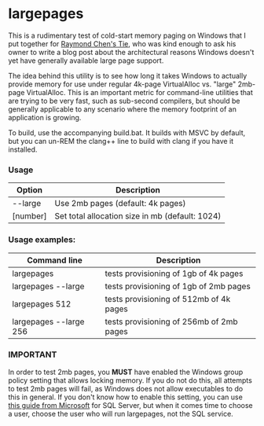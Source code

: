 # largepages

This is a rudimentary test of cold-start memory paging on Windows that I put together for
[Raymond Chen's Tie](https://twitter.com/ChenCravat), who was kind enough to ask his owner to write a blog post about the architectural
reasons Windows doesn't yet have generally available large page support.
   
The idea behind this utility is to see how long it takes Windows to actually provide
memory for use under regular 4k-page VirtualAlloc vs. "large" 2mb-page VirtualAlloc.
This is an important metric for command-line utilities that are trying to be very fast,
such as sub-second compilers, but should be generally applicable to any scenario where
the memory footprint of an application is growing.
   
To build, use the accompanying build.bat.  It builds with MSVC by default, but you can
un-REM the clang++ line to build with clang if you have it installed.
   
### Usage

Option | Description
------------ | -------------
--large | Use 2mb pages (default: 4k pages)
[number] | Set total allocation size in mb (default: 1024)
   
### Usage examples:

Command line | Description
------------ | -------------
largepages | tests provisioning of 1gb of 4k pages
largepages --large | tests provisioning of 1gb of 2mb pages
largepages 512 | tests provisioning of 512mb of 4k pages
largepages --large 256 | tests provisioning of 256mb of 2mb pages
   
### IMPORTANT

In order to test 2mb pages, you **MUST** have enabled the Windows group policy setting that allows locking memory.  If you do not do this, all attempts to test 2mb pages will fail, as Windows does not allow executables to do this in general.  If you don't know how to enable this setting, you can use [this guide from Microsoft](https://docs.microsoft.com/en-us/sql/database-engine/configure-windows/enable-the-lock-pages-in-memory-option-windows?view=sql-server-ver15) for SQL Server, but when it comes time to choose a user, choose the user who will run largepages, not the SQL service.
